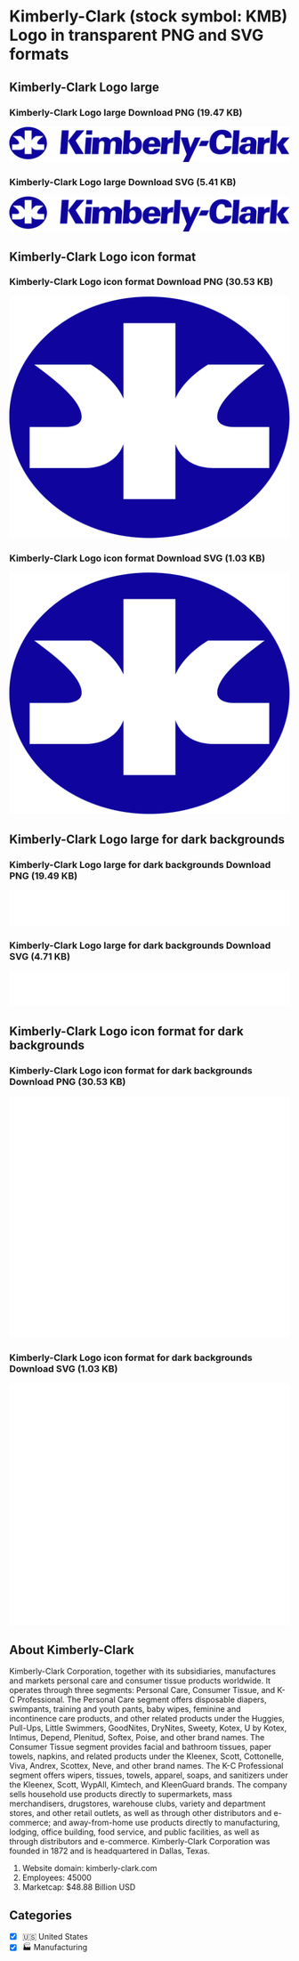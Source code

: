 # Kimberly-Clark (stock symbol: KMB) Logo in transparent PNG and SVG formats

## Kimberly-Clark Logo large

### Kimberly-Clark Logo large Download PNG (19.47 KB)

![Kimberly-Clark Logo large Download PNG (19.47 KB)](/img/orig/KMB_BIG-015ce7cd.png)

### Kimberly-Clark Logo large Download SVG (5.41 KB)

![Kimberly-Clark Logo large Download SVG (5.41 KB)](/img/orig/KMB_BIG-995b936a.svg)

## Kimberly-Clark Logo icon format

### Kimberly-Clark Logo icon format Download PNG (30.53 KB)

![Kimberly-Clark Logo icon format Download PNG (30.53 KB)](/img/orig/KMB-f97a2317.png)

### Kimberly-Clark Logo icon format Download SVG (1.03 KB)

![Kimberly-Clark Logo icon format Download SVG (1.03 KB)](/img/orig/KMB-57dc704a.svg)

## Kimberly-Clark Logo large for dark backgrounds

### Kimberly-Clark Logo large for dark backgrounds Download PNG (19.49 KB)

![Kimberly-Clark Logo large for dark backgrounds Download PNG (19.49 KB)](/img/orig/KMB_BIG.D-85083609.png)

### Kimberly-Clark Logo large for dark backgrounds Download SVG (4.71 KB)

![Kimberly-Clark Logo large for dark backgrounds Download SVG (4.71 KB)](/img/orig/KMB_BIG.D-a78b2b5a.svg)

## Kimberly-Clark Logo icon format for dark backgrounds

### Kimberly-Clark Logo icon format for dark backgrounds Download PNG (30.53 KB)

![Kimberly-Clark Logo icon format for dark backgrounds Download PNG (30.53 KB)](/img/orig/KMB.D-00f6d02c.png)

### Kimberly-Clark Logo icon format for dark backgrounds Download SVG (1.03 KB)

![Kimberly-Clark Logo icon format for dark backgrounds Download SVG (1.03 KB)](/img/orig/KMB.D-d0c7681b.svg)

## About Kimberly-Clark

Kimberly-Clark Corporation, together with its subsidiaries, manufactures and markets personal care and consumer tissue products worldwide. It operates through three segments: Personal Care, Consumer Tissue, and K-C Professional. The Personal Care segment offers disposable diapers, swimpants, training and youth pants, baby wipes, feminine and incontinence care products, and other related products under the Huggies, Pull-Ups, Little Swimmers, GoodNites, DryNites, Sweety, Kotex, U by Kotex, Intimus, Depend, Plenitud, Softex, Poise, and other brand names. The Consumer Tissue segment provides facial and bathroom tissues, paper towels, napkins, and related products under the Kleenex, Scott, Cottonelle, Viva, Andrex, Scottex, Neve, and other brand names. The K-C Professional segment offers wipers, tissues, towels, apparel, soaps, and sanitizers under the Kleenex, Scott, WypAll, Kimtech, and KleenGuard brands. The company sells household use products directly to supermarkets, mass merchandisers, drugstores, warehouse clubs, variety and department stores, and other retail outlets, as well as through other distributors and e-commerce; and away-from-home use products directly to manufacturing, lodging, office building, food service, and public facilities, as well as through distributors and e-commerce. Kimberly-Clark Corporation was founded in 1872 and is headquartered in Dallas, Texas.

1. Website domain: kimberly-clark.com
2. Employees: 45000
3. Marketcap: $48.88 Billion USD


## Categories
- [x] 🇺🇸 United States
- [x] 🏭 Manufacturing
